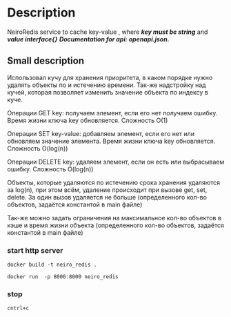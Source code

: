 # Description

NeiroRedis service to cache key-value , where ***key must be string*** and ***value interface{}***
***Documentation for api: openapi.json.***
## Small description
Использовал кучу для хранения приоритета, в каком порядке нужно удалять объекты по и истечению времени.
Так-же надстройку над кучей, которая позволяет изменить значение объекта по индексу в куче.


Операции GET key: получаем элемент, если его нет получаем ошибку. Время жизни ключа key обновляется. 
Сложность O(1)

Операции SET key-value: добавляем элемент, если его нет или обновляем значение элемента.
Время жизни ключа key обновляется.
Сложность O(log(n))

Операции DELETE key: удаляем элемент, если он есть или выбрасываем ошибку.
Сложность O(log(n))


Объекты, которые удаляются по истечению срока хранения удаляются за log(n), при этом всём, 
удаление происходит при вызове get, set, delete. За один вызов удаляется не больше (определенного кол-во объектов,
задаётся константой в main файле)

Так-же можно задать ограничения на максимальное кол-во объектов в кэше и время жизни объекта (определенного кол-во объектов,
задаётся константой в main файле)


### start http server 
```docker build -t neiro_redis .```

```docker run  -p 8000:8000 neiro_redis```

### stop 
```cntrl+c```